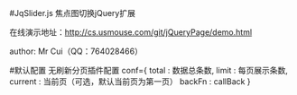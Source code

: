 #JqSlider.js
焦点图切换jQuery扩展

在线演示地址：http://cs.usmouse.com/git/jQueryPage/demo.html

author: Mr Cui（QQ：764028466）

#默认配置
无刷新分页插件配置
conf={
   total  : 数据总条数,
   limit  :  每页展示条数,
   current :  当前页（可选，默认当前页为第一页）
   backFn  :  callBack
}

